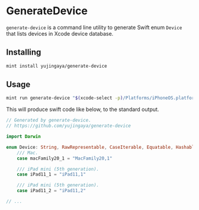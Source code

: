 # GenerateDevice

`generate-device` is a command line utility to generate Swift enum `Device` that lists devices in Xcode device database.

## Installing

```zsh
mint install yujingaya/generate-device
```

## Usage

```zsh
mint run generate-device "$(xcode-select -p)/Platforms/iPhoneOS.platform/usr/standalone/device_traits.db"
```

This will produce swift code like below, to the standard output. 

```swift
// Generated by generate-device.
// https://github.com/yujingaya/generate-device

import Darwin

enum Device: String, RawRepresentable, CaseIterable, Equatable, Hashable, Codable {
    /// Mac.
    case macFamily20_1 = "MacFamily20,1"

    /// iPad mini (5th generation).
    case iPad11_1 = "iPad11,1"

    /// iPad mini (5th generation).
    case iPad11_2 = "iPad11,2"

// ...
```
